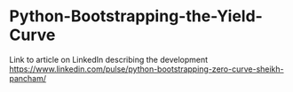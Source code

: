 # Python-Bootstrapping-the-Yield-Curve
Link to article on LinkedIn describing the development
https://www.linkedin.com/pulse/python-bootstrapping-zero-curve-sheikh-pancham/

